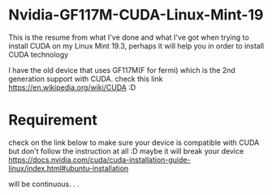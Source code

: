 # Nvidia-GF117M-CUDA-Linux-Mint-19
This is the resume from what I've done and what I've got when trying to install CUDA on my Linux Mint 19.3, perhaps it will help you in order to install CUDA technology

I have the old device that uses GF117M(F for fermi) which is the 2nd generation support with CUDA. check this link https://en.wikipedia.org/wiki/CUDA :D

# Requirement 

check on the link below to make sure your device is compatible with CUDA but don't follow the instruction at all :D maybe it will break your device
https://docs.nvidia.com/cuda/cuda-installation-guide-linux/index.html#ubuntu-installation

will be continuous. . .
